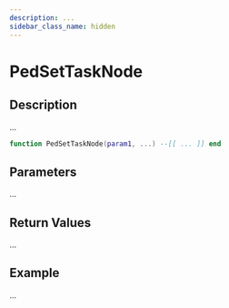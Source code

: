 ```yaml
---
description: ...
sidebar_class_name: hidden
---
```


# PedSetTaskNode

## Description

...

```lua
function PedSetTaskNode(param1, ...) --[[ ... ]] end
```

## Parameters

...

## Return Values

...

## Example

...

